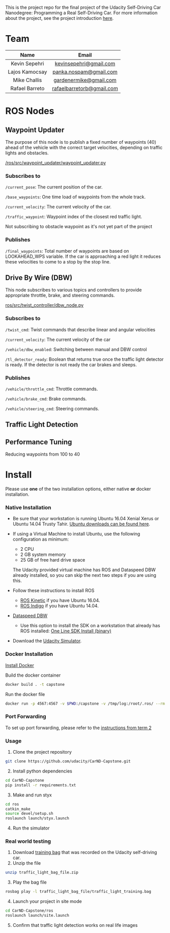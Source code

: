 This is the project repo for the final project of the Udacity Self-Driving Car Nanodegree: Programming a Real Self-Driving Car. For more information about the project, see the project introduction [here](https://classroom.udacity.com/nanodegrees/nd013/parts/6047fe34-d93c-4f50-8336-b70ef10cb4b2/modules/e1a23b06-329a-4684-a717-ad476f0d8dff/lessons/462c933d-9f24-42d3-8bdc-a08a5fc866e4/concepts/5ab4b122-83e6-436d-850f-9f4d26627fd9).

# Team

Name|Email
:-----:|:-----:
Kevin Sepehri|kevinsepehri@gmail.com
Lajos Kamocsay|panka.nospam@gmail.com
Mike Challis|gardenermike@gmail.com
Rafael Barreto|rafaelbarretorb@gmail.com

# ROS Nodes
## Waypoint Updater
The purpose of this node is to publish a fixed number of waypoints (40) ahead of the vehicle with the correct target velocities, depending on traffic lights and obstacles. 

[/ros/src/waypoint_updater/waypoint_updater.py](/ros/src/waypoint_updater/waypoint_updater.py)

### Subscribes to

`/current_pose`: The current position of the car.

`/base_waypoints`: One time load of waypoints from the whole track.

`/current_velocity`: The current velocity of the car.

`/traffic_waypoint`: Waypoint index of the closest red traffic light.

Not subscribing to obstacle waypoint as it's not yet part of the project

### Publishes

`/final_waypoints`: Total number of waypoints are based on LOOKAHEAD_WPS variable. If the car is approaching a red light it reduces these velocities to come to a stop by the stop line.
## Drive By Wire (DBW)
This node subscribes to various topics and controllers to provide appropriate throttle, brake, and steering commands. 

[ros/src/twist_controller/dbw_node.py](ros/src/twist_controller/dbw_node.py)

### Subscribes to

`/twist_cmd`: Twist commands that describe linear and angular velocities

`/current_velocity`: The current velocity of the car

`/vehicle/dbw_enabled`: Switching between manual and DBW control

`/tl_detector_ready`: Boolean that returns true once the traffic light detector is ready. If the detector is not ready the car brakes and sleeps.

### Publishes

`/vehicle/throttle_cmd`: Throttle commands.

`/vehicle/brake_cmd`: Brake commands.

`/vehicle/steering_cmd`: Steering commands.

## Traffic Light Detection
## Performance Tuning
Reducing waypoints from 100 to 40

# Install

Please use **one** of the two installation options, either native **or** docker installation.

### Native Installation

* Be sure that your workstation is running Ubuntu 16.04 Xenial Xerus or Ubuntu 14.04 Trusty Tahir. [Ubuntu downloads can be found here](https://www.ubuntu.com/download/desktop).
* If using a Virtual Machine to install Ubuntu, use the following configuration as minimum:
  * 2 CPU
  * 2 GB system memory
  * 25 GB of free hard drive space

  The Udacity provided virtual machine has ROS and Dataspeed DBW already installed, so you can skip the next two steps if you are using this.

* Follow these instructions to install ROS
  * [ROS Kinetic](http://wiki.ros.org/kinetic/Installation/Ubuntu) if you have Ubuntu 16.04.
  * [ROS Indigo](http://wiki.ros.org/indigo/Installation/Ubuntu) if you have Ubuntu 14.04.
* [Dataspeed DBW](https://bitbucket.org/DataspeedInc/dbw_mkz_ros)
  * Use this option to install the SDK on a workstation that already has ROS installed: [One Line SDK Install (binary)](https://bitbucket.org/DataspeedInc/dbw_mkz_ros/src/81e63fcc335d7b64139d7482017d6a97b405e250/ROS_SETUP.md?fileviewer=file-view-default)
* Download the [Udacity Simulator](https://github.com/udacity/CarND-Capstone/releases).

### Docker Installation
[Install Docker](https://docs.docker.com/engine/installation/)

Build the docker container
```bash
docker build . -t capstone
```

Run the docker file
```bash
docker run -p 4567:4567 -v $PWD:/capstone -v /tmp/log:/root/.ros/ --rm -it capstone
```

### Port Forwarding
To set up port forwarding, please refer to the [instructions from term 2](https://classroom.udacity.com/nanodegrees/nd013/parts/40f38239-66b6-46ec-ae68-03afd8a601c8/modules/0949fca6-b379-42af-a919-ee50aa304e6a/lessons/f758c44c-5e40-4e01-93b5-1a82aa4e044f/concepts/16cf4a78-4fc7-49e1-8621-3450ca938b77)

### Usage

1. Clone the project repository
```bash
git clone https://github.com/udacity/CarND-Capstone.git
```

2. Install python dependencies
```bash
cd CarND-Capstone
pip install -r requirements.txt
```
3. Make and run styx
```bash
cd ros
catkin_make
source devel/setup.sh
roslaunch launch/styx.launch
```
4. Run the simulator

### Real world testing
1. Download [training bag](https://s3-us-west-1.amazonaws.com/udacity-selfdrivingcar/traffic_light_bag_file.zip) that was recorded on the Udacity self-driving car.
2. Unzip the file
```bash
unzip traffic_light_bag_file.zip
```
3. Play the bag file
```bash
rosbag play -l traffic_light_bag_file/traffic_light_training.bag
```
4. Launch your project in site mode
```bash
cd CarND-Capstone/ros
roslaunch launch/site.launch
```
5. Confirm that traffic light detection works on real life images
